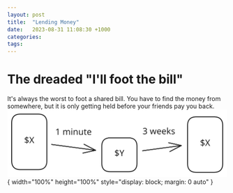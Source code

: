 ```yaml
---
layout: post
title:  "Lending Money"
date:   2023-08-31 11:08:30 +1000
categories:
tags:
---
```

# The dreaded "I'll foot the bill"
It's always the worst to foot a shared bill. You have to find the money from somewhere, but it is only getting held before your friends pay you back.
![](../assets/img/2023-08-31-how-to-handle-lending-money-drawing-2023-08-31.svg){ width="100%" height="100%" style="display: block; margin: 0 auto" }
